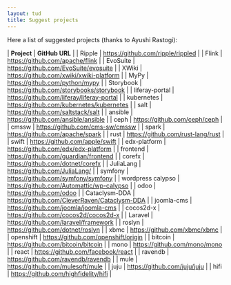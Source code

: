 ```yaml
---
layout: tud
title: Suggest projects
---
```


Here a list of suggested projects (thanks to Ayushi Rastogi):

| **Project** | **GitHub URL** |
| Ripple | https://github.com/ripple/rippled |
| Flink | https://github.com/apache/flink |
| EvoSuite | https://github.com/EvoSuite/evosuite |
| XWiki | https://github.com/xwiki/xwiki-platform |
| MyPy | https://github.com/python/mypy |
| Storybook | https://github.com/storybooks/storybook |
| liferay-portal | https://github.com/liferay/liferay-portal |
| kubernetes | https://github.com/kubernetes/kubernetes |
| salt | https://github.com/saltstack/salt |
| ansible | https://github.com/ansible/ansible |
| ceph | https://github.com/ceph/ceph |
| cmssw | https://github.com/cms-sw/cmssw |
| spark | https://github.com/apache/spark |
| rust | https://github.com/rust-lang/rust |
| swift | https://github.com/apple/swift |
| edx-platform | https://github.com/edx/edx-platform |
| frontend | https://github.com/guardian/frontend |
| corefx | https://github.com/dotnet/corefx |
| JuliaLang | https://github.com/JuliaLang/ |
| symfony | https://github.com/symfony/symfony |
| wordpress calypso | https://github.com/Automattic/wp-calypso |
| odoo | https://github.com/odoo  |
| Cataclysm-DDA | https://github.com/CleverRaven/Cataclysm-DDA |
| joomla-cms | https://github.com/joomla/joomla-cms |
| cocos2d-x | https://github.com/cocos2d/cocos2d-x |
| Laravel | https://github.com/laravel/framework |
| roslyn | https://github.com/dotnet/roslyn |
| xbmc | https://github.com/xbmc/xbmc |
| openshift | https://github.com/openshift/origin |
| bitcoin | https://github.com/bitcoin/bitcoin |
| mono | https://github.com/mono/mono |
| react | https://github.com/facebook/react |
| ravendb | https://github.com/ravendb/ravendb |
| mule | https://github.com/mulesoft/mule |
| juju | https://github.com/juju/juju |
| hifi | https://github.com/highfidelity/hifi |
